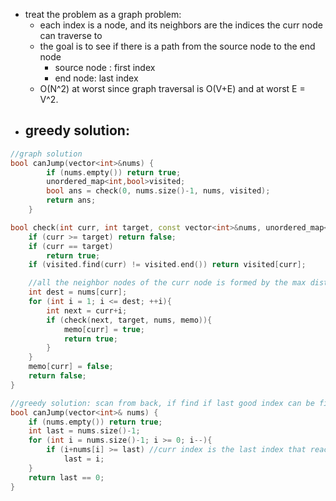- treat the problem as a graph problem:
    - each index is a node, and its neighbors are the indices the curr node can traverse to
    - the goal is to see if there is a path from the source node to the end node
        - source node : first index
        - end node: last index
    - O(N^2) at worst since graph traversal is O(V+E) and at worst E = V^2.
- greedy solution:
    - 
    
```cpp
//graph solution
bool canJump(vector<int>&nums) {
        if (nums.empty()) return true;
        unordered_map<int,bool>visited;
        bool ans = check(0, nums.size()-1, nums, visited);
        return ans;
    }

bool check(int curr, int target, const vector<int>&nums, unordered_map<int,bool>&visited){
    if (curr >= target) return false;
    if (curr == target)
        return true;
    if (visited.find(curr) != visited.end()) return visited[curr];

    //all the neighbor nodes of the curr node is formed by the max distance it can travel to
    int dest = nums[curr];
    for (int i = 1; i <= dest; ++i){
        int next = curr+i;
        if (check(next, target, nums, memo)){
            memo[curr] = true;
            return true;
        }
    }
    memo[curr] = false;
    return false;
}

//greedy solution: scan from back, if find if last good index can be first index
bool canJump(vector<int>& nums) {
    if (nums.empty()) return true;
    int last = nums.size()-1;
    for (int i = nums.size()-1; i >= 0; i--){
        if (i+nums[i] >= last) //curr index is the last index that reach the target
            last = i;
    }
    return last == 0;
}
```


